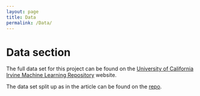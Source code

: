 ```yaml
---
layout: page
title: Data
permalink: /Data/
---
```


# Data section 

The full data set for this project can be found on the [University of California Irvine Machine Learning Repository](https://archive.ics.uci.edu/ml/datasets/Covertype) website. 

The data set split up as in the article can be found on the [repo](). 
